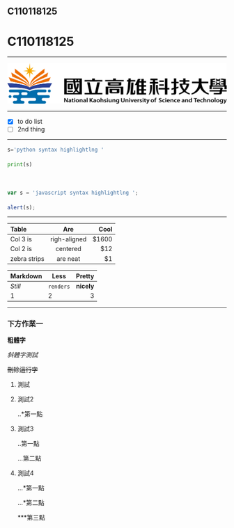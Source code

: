 ## C110118125

# C110118125
----
![NKUST](nkust.png)

----
- [x] to do list
- [ ] 2nd thing

----
```python
s='python syntax highlightlng '

print(s)
```

```js


var s = 'javascript syntax highlightlng ';

alert(s);
```
----


| Table | Are | Cool |
|:-------|:-----:|-------:
|Col 3 is|righ-aligned|$1600|
|Col 2 is|centered|$12|
|zebra strips|are neat|$1|

| Markdown |Less | Pretty |
|:-------|------|-------:|
|*Still*|`renders`|**nicely**|
|1|2|3|


----
### 下方作業一

**粗體字**

*斜體字測試*

~~刪除這行字~~

1. 測試
2. 測試2

   ..*第一點

3. 測試3

   ..第一點

   ...第二點

4. 測試4

   ...*第一點

   ...*第二點

   ***第三點


  
 

  
 

  



